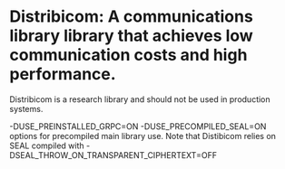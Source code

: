 # Distribicom: A communications library library that achieves low communication costs and high performance.

Distribicom is a research library and should not be used in production systems. 

-DUSE_PREINSTALLED_GRPC=ON -DUSE_PRECOMPILED_SEAL=ON options for precompiled main library use. Note that Distibicom relies on SEAL compiled with -DSEAL_THROW_ON_TRANSPARENT_CIPHERTEXT=OFF
